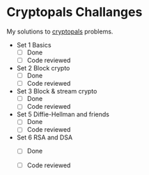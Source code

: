 # Cryptopals Challanges

My solutions to [cryptopals](https://www.cryptopals.com) problems.
- Set 1 Basics
	- [ ] Done
	- [ ] Code reviewed
- Set 2 Block crypto
	- [ ] Done
	- [ ] Code reviewed
- Set 3 Block & stream crypto
	- [ ] Done
	- [ ] Code reviewed
- Set 5 Diffie-Hellman and friends
	- [ ] Done
	- [ ] Code reviewed
- Set 6 RSA and DSA
	- [ ] Done
	- [ ] Code reviewed

